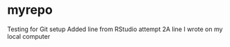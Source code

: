 # myrepo
Testing for Git setup
Added line from RStudio attempt 2A line I wrote on my local computer 
